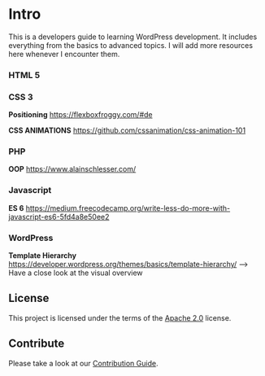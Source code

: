 # Intro
This is a developers guide to learning WordPress development. It includes everything from the basics to advanced topics.
I will add more resources here whenever I encounter them.


### HTML 5

### CSS 3
__Positioning__
https://flexboxfroggy.com/#de

__CSS ANIMATIONS__
https://github.com/cssanimation/css-animation-101

### PHP
__OOP__
https://www.alainschlesser.com/

### Javascript
__ES 6__
https://medium.freecodecamp.org/write-less-do-more-with-javascript-es6-5fd4a8e50ee2

### WordPress
__Template Hierarchy__
https://developer.wordpress.org/themes/basics/template-hierarchy/ --> Have a close look at the visual overview

## License

This project is licensed under the terms of the [Apache 2.0](https://github.com/frontity/frontity/blob/master/LICENSE) license.

## Contribute

Please take a look at our [Contribution Guide](https://github.com/frontity/contribute).
